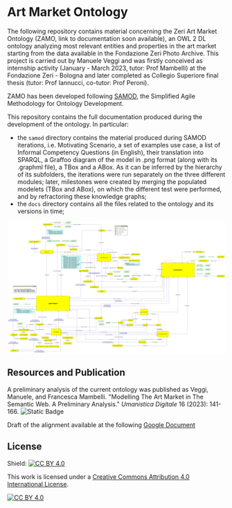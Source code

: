 # Art Market Ontology

The following repository contains material concerning the Zeri Art Market Ontology (ZAMO, link to documentation soon available), an OWL 2 DL ontology analyzing most relevant entities and properties in the art market starting from the data available in the Fondazione Zeri Photo Archive. This project is carried out by Manuele Veggi and was firstly conceived as internship activity (January - March 2023, tutor: Prof Mambelli) at the Fondazione Zeri - Bologna and later completed as Collegio Superiore final thesis (tutor: Prof Iannucci, co-tutor: Prof Peroni).

ZAMO has been developed following [SAMOD](http://dx.doi.org/10.6084/m9.figshare.3189769), the Simplified Agile Methodology for Ontology Development.

This repository contains the full documentation produced during the development of the ontology. In particular:
- the ```samod``` directory contains the material produced during SAMOD iterations, i.e. Motivating Scenario, a set of examples use case, a list of Informal Competency Questions (in English), their translation into SPARQL, a Graffoo diagram of the model in .png format (along with its .graphml file), a TBox and a ABox. 
As it can be inferred by the hierarchy of its subfolders, the iterations were run separately on the three different modules; later, milestones were created by merging the populated modelets (TBox and ABox), on which the different test were performed, and by refractoring these knowledge graphs;
- the ```docs``` directory contains all the files related to the ontology and its versions in time;


<img src="docs/current/amo/amo.png">

## Resources and Publication

A preliminary analysis of the current ontology was published as Veggi, Manuele, and Francesca Mambelli. "Modelling The Art Market in The Semantic Web. A Preliminary Analysis." <i>Umanistica Digitale</i> 16 (2023): 141-166. ![Static Badge](https://img.shields.io/badge/doi-10.6092%2Fissn.2532-8816%2F17208?color=B31B1B&link=http%3A%2F%2Fdoi.org%2F10.6092%2Fissn.2532-8816%2F17208)

Draft of the alignment available at the following [Google Document](https://docs.google.com/document/d/1a5xt6RPwbrgx-sX4Zi5iYsC8NPONPft-SpdreQEzJew/edit?usp=sharing)

## License

Shield: [![CC BY 4.0][cc-by-shield]][cc-by]

This work is licensed under a
[Creative Commons Attribution 4.0 International License][cc-by].

[![CC BY 4.0][cc-by-image]][cc-by]

[cc-by]: http://creativecommons.org/licenses/by/4.0/
[cc-by-image]: https://i.creativecommons.org/l/by/4.0/88x31.png
[cc-by-shield]: https://img.shields.io/badge/License-CC%20BY%204.0-lightgrey.svg
